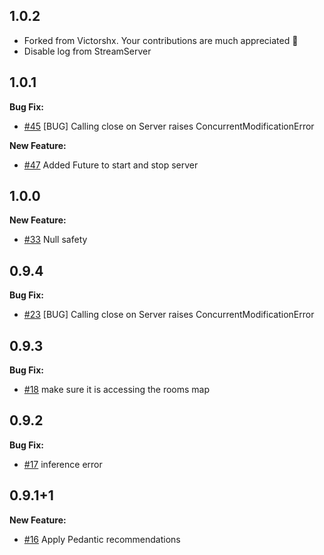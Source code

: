 ## 1.0.2
* Forked from Victorshx. Your contributions are much appreciated 🫡
* Disable log from StreamServer

## 1.0.1

**Bug Fix:**

* [#45](https://github.com/rikulo/socket.io-dart/issues/45) [BUG] Calling close on Server raises ConcurrentModificationError

**New Feature:**

* [#47](https://github.com/rikulo/socket.io-dart/pull/47) Added Future to start and stop server

## 1.0.0

**New Feature:**

* [#33](https://github.com/rikulo/socket.io-dart/issues/33) Null safety


## 0.9.4

**Bug Fix:**

* [#23](https://github.com/rikulo/socket.io-dart/issues/23) [BUG] Calling close on Server raises ConcurrentModificationError

## 0.9.3

**Bug Fix:**

* [#18](https://github.com/rikulo/socket.io-dart/pull/18) make sure it is accessing the rooms map


## 0.9.2

**Bug Fix:**

* [#17](https://github.com/rikulo/socket.io-dart/pull/17) inference error


## 0.9.1+1

**New Feature:**

* [#16](https://github.com/rikulo/socket.io-dart/pull/16) Apply Pedantic recommendations
